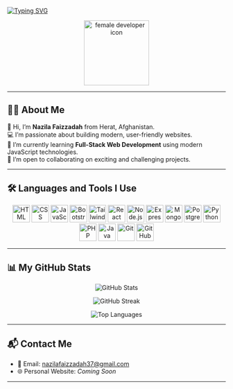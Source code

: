 [![Typing SVG](https://readme-typing-svg.demolab.com?font=Fira+Code&size=23&duration=3000&pause=700&center=true&vCenter=true&width=500&lines=Hello+%F0%9F%91%8B;I'm+Nazila+Faizzadah+💙;A+Passionate+Full-Stack+Web+Developer)](https://git.io/typing-svg)

<p align="center">
  <img src="https://cdn-icons-png.flaticon.com/512/4140/4140048.png" width="150" alt="female developer icon"/>
</p>

---

## 👩‍💻 About Me

👋 Hi, I’m **Nazila Faizzadah** from Herat, Afghanistan.  
💻 I’m passionate about building modern, user-friendly websites.  
🌱 I’m currently learning **Full-Stack Web Development** using modern JavaScript technologies.  
🤝 I’m open to collaborating on exciting and challenging projects.

---

## 🛠️ Languages and Tools I Use

<p align="center">
  <img src="https://cdn.jsdelivr.net/gh/devicons/devicon/icons/html5/html5-original.svg" height="40" alt="HTML" />
  <img src="https://cdn.jsdelivr.net/gh/devicons/devicon/icons/css3/css3-original.svg" height="40" alt="CSS" />
  <img src="https://cdn.jsdelivr.net/gh/devicons/devicon/icons/javascript/javascript-original.svg" height="40" alt="JavaScript" />
  <img src="https://cdn.jsdelivr.net/gh/devicons/devicon/icons/bootstrap/bootstrap-plain.svg" height="40" alt="Bootstrap" />
  <img src="https://cdn.jsdelivr.net/gh/devicons/devicon/icons/tailwindcss/tailwindcss-plain.svg" height="40" alt="Tailwind CSS" />
  <img src="https://cdn.jsdelivr.net/gh/devicons/devicon/icons/react/react-original.svg" height="40" alt="React" />
  <img src="https://cdn.jsdelivr.net/gh/devicons/devicon/icons/nodejs/nodejs-original.svg" height="40" alt="Node.js" />
  <img src="https://cdn.jsdelivr.net/gh/devicons/devicon/icons/express/express-original.svg" height="40" alt="Express" />
  <img src="https://cdn.jsdelivr.net/gh/devicons/devicon/icons/mongodb/mongodb-original.svg" height="40" alt="MongoDB" />
  <img src="https://cdn.jsdelivr.net/gh/devicons/devicon/icons/postgresql/postgresql-original.svg" height="40" alt="PostgreSQL" />
  <img src="https://cdn.jsdelivr.net/gh/devicons/devicon/icons/python/python-original.svg" height="40" alt="Python" />
  <img src="https://cdn.jsdelivr.net/gh/devicons/devicon/icons/php/php-original.svg" height="40" alt="PHP" />
  <img src="https://cdn.jsdelivr.net/gh/devicons/devicon/icons/java/java-original.svg" height="40" alt="Java" />
  <img src="https://cdn.jsdelivr.net/gh/devicons/devicon/icons/git/git-original.svg" height="40" alt="Git" />
  <img src="https://cdn.jsdelivr.net/gh/devicons/devicon/icons/github/github-original.svg" height="40" alt="GitHub" />
</p>

---

## 📊 My GitHub Stats

<p align="center">
  <img src="https://github-readme-stats.vercel.app/api?username=nazilaF2002&show_icons=true&theme=tokyonight" alt="GitHub Stats" />
</p>

<p align="center">
  <img src="https://github-readme-streak-stats.herokuapp.com?user=nazilaF2002&theme=tokyonight" alt="GitHub Streak" />
</p>

<p align="center">
  <img src="https://github-readme-stats.vercel.app/api/top-langs/?username=nazilaF2002&layout=compact&theme=tokyonight" alt="Top Languages" />
</p>

---

## 📬 Contact Me

- 📧 Email: [nazilafaizzadah37@gmail.com](mailto:nazilafaizzadah37@gmail.com)
- 🌐 Personal Website: *Coming Soon*

---

<!--
🎯 You can add more sections like current projects, fun facts, or goals here.
🔭 Currently working on ...
⚡ Fun fact ...
-->
